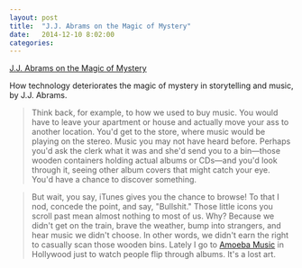 ```yaml
---
layout: post
title:  "J.J. Abrams on the Magic of Mystery"
date:   2014-12-10 8:02:00
categories: 
---
```


[J.J. Abrams on the Magic of Mystery](http://archive.wired.com/techbiz/people/magazine/17-05/mf_jjessay?currentPage=all)

How technology deteriorates the magic of mystery in storytelling and music, by J.J. Abrams. 

> Think back, for example, to how we used to buy music. You would have to leave your apartment or house and actually move your ass to another location. You'd get to the store, where music would be playing on the stereo. Music you may not have heard before. Perhaps you'd ask the clerk what it was and she'd send you to a bin—those wooden containers holding actual albums or CDs—and you'd look through it, seeing other album covers that might catch your eye. You'd have a chance to discover something.

> But wait, you say, iTunes gives you the chance to browse! To that I nod, concede the point, and say, "Bullshit." Those little icons you scroll past mean almost nothing to most of us. Why? Because we didn't get on the train, brave the weather, bump into strangers, and hear music we didn't choose. In other words, we didn't earn the right to casually scan those wooden bins. Lately I go to [Amoeba Music](http://www.amoeba.com/store-locations/index.html#hollywood) in Hollywood just to watch people flip through albums. It's a lost art.
